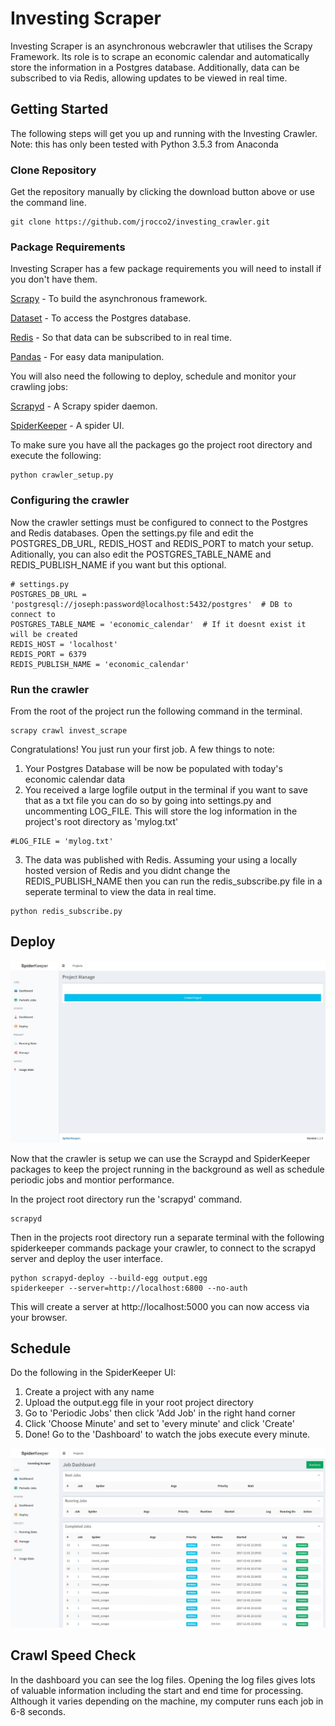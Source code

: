 # Investing Scraper

Investing Scraper is an asynchronous webcrawler that utilises the Scrapy Framework. Its role is to scrape an economic calendar and automatically store the information in a Postgres database. Additionally, data can be subscribed to via Redis, allowing updates to be viewed in real time.

## Getting Started

The following steps will get you up and running with the Investing Crawler. Note: this has only been tested with Python 3.5.3 from Anaconda

### Clone Repository

Get the repository manually by clicking the download button above or use the command line.
```
git clone https://github.com/jrocco2/investing_crawler.git
```

### Package Requirements
Investing Scraper has a few package requirements you will need to install if you don't have them.

[Scrapy](https://doc.scrapy.org/en/0.10.3/intro/overview.html) - To build the asynchronous framework.

[Dataset](https://dataset.readthedocs.io/en/latest/quickstart.html) - To access the Postgres database.

[Redis](http://redis-py.readthedocs.io/en/latest/) - So that data can be subscribed to in real time.

[Pandas](http://pandas.pydata.org/pandas-docs/stable/) - For easy data manipulation.

You will also need the following to deploy, schedule and monitor your crawling jobs:

[Scrapyd](http://scrapyd.readthedocs.io/en/stable/) - A Scrapy spider daemon.

[SpiderKeeper](https://github.com/DormyMo/SpiderKeeper) - A spider UI.

To make sure you have all the packages go the project root directory and execute the following:
```
python crawler_setup.py
```

### Configuring the crawler

Now the crawler settings must be configured to connect to the Postgres and Redis databases. Open the settings.py file and edit the  POSTGRES_DB_URL, REDIS_HOST and REDIS_PORT to match your setup. Aditionally, you can also edit the POSTGRES_TABLE_NAME and REDIS_PUBLISH_NAME if you want but this optional.
```
# settings.py
POSTGRES_DB_URL = 'postgresql://joseph:password@localhost:5432/postgres'  # DB to connect to
POSTGRES_TABLE_NAME = 'economic_calendar'  # If it doesnt exist it will be created
REDIS_HOST = 'localhost'
REDIS_PORT = 6379
REDIS_PUBLISH_NAME = 'economic_calendar'
```
### Run the crawler
From the root of the project run the following command in the terminal.
```
scrapy crawl invest_scrape
```
Congratulations! You just run your first job. A few things to note:
1) Your Postgres Database will be now be populated with today's economic calendar data
2) You received a large logfile output in the terminal if you want to save that as a txt file you can do so by going into settings.py and uncommenting LOG_FILE. This will store the log information in the project's root directory as 'mylog.txt'
```
#LOG_FILE = 'mylog.txt'
```
3) The data was published with Redis. Assuming your using a locally hosted version of Redis and you didnt change the REDIS_PUBLISH_NAME then you can run the redis_subscribe.py file in a seperate terminal to view the data in real time.
```
python redis_subscribe.py
```

## Deploy
![start_up](https://github.com/jrocco2/invest_scraper/blob/master/SpiderKeeper1.JPG)

Now that the crawler is setup we can use the Scraypd and SpiderKeeper packages to keep the project running in the background as well as schedule periodic jobs and montior performance.

In the project root directory run the 'scrapyd' command.
```
scrapyd
```
Then in the projects root directory run a separate terminal with the following spiderkeeper commands package your crawler, to connect to the scrapyd server and deploy the user interface.
```
python scrapyd-deploy --build-egg output.egg
spiderkeeper --server=http://localhost:6800 --no-auth
```
This will create a server at http://localhost:5000 you can now access via your browser.

## Schedule

Do the following in the SpiderKeeper UI:

1) Create a project with any name
2) Upload the output.egg file in your root project directory
3) Go to 'Periodic Jobs' then click 'Add Job' in the right hand corner
4) Click 'Choose Minute' and set to 'every minute' and click 'Create'
5) Done! Go to the 'Dashboard' to watch the jobs execute every minute.

![running_jobs](https://github.com/jrocco2/invest_scraper/blob/master/SpiderKeeper6.JPG)

## Crawl Speed Check
In the dashboard you can see the log files. Opening the log files gives lots of valuable information including the start and end time for processing. Although it varies depending on the machine, my computer runs each job in 6-8 seconds.
